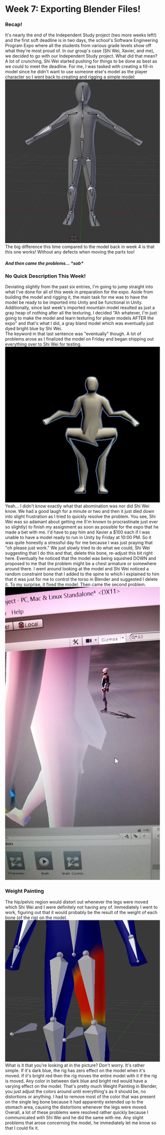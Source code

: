 <h1>Week 7: Exporting Blender Files!</h1>

<h3>Recap!</h3>
It's nearly the end of the Independent Study project (two more weeks left!) and the first soft deadline is in two days, the school's Software Engineering Program Expo where all the students from various grade levels show off what they're most proud of. In our group's case (Shi Wei, Xavier, and me), we decided to go with our Independent Study project. What did that mean? A lot of crunching, Shi Wei started pushing for things to be done as best as we could to meet the deadline. For me, I was tasked with creating a fill-in model since he didn't want to use someone else's model as the player character so I went back to creating and rigging a simple model:
<img src="Images/newmodel.JPG">
<br>
The big difference this time compared to the model back in week 4 is that this one works! Without any defects when moving the parts too!
<h5>And then came the problems... *sob*</h5>

<h3>No Quick Description This Week!</h3>
Deviating slightly from the past six entries, I'm going to jump straight into what I've done for all of this week in preparation for the expo. Aside from building the model and rigging it, the main task for me was to have the model be ready to be imported into Unity and be functional in Unity. Additionally, since last week's imported mountain model resulted as just a gray heap of nothing after all the texturing, I decided "Ah whatever, I'm just going to make the model and learn texturing for player models AFTER the expo" and that's what I did, a gray bland model which was eventually just dyed bright blue by Shi Wei.
<br>
The keyword in that last sentence was "eventually" though. A lot of problems arose as I finalized the model on Friday and began shipping out everything over to Shi Wei for testing.
<img src="Images/distortion3.png">
<br>
Yeah... I didn't know exactly what that abomination was nor did Shi Wei know. We had a good laugh for a minute or two and then it just died down into slight frustration as I tried to quickly resolve the problem. You see, Shi Wei was so adamant about getting me (I'm known to procrastinate just ever so slightly) to finish my assignment as soon as possible for the expo that he made a bet with me. I'd have to pay him and Xavier a $100 each if I was unable to have a model ready to run in Unity by Friday at 10:00 PM. So it was quite honestly a stressful day for me because I was just praying that "oh please just work." We just slowly tried to do what we could, Shi Wei suggesting that I do this and that, delete this bone, re-adjust this bit right here. Eventually he noticed that the model was being squished DOWN and proposed to me that the problem might be a chest armature or somewhere around there. I went around looking at the model and Shi Wei noticed a random constraint bone that I added to the spine to which I explained to him that it was just for me to control the torso in Blender and suggested I delete it. To my surprise, it fixed the model. Then came the second problem.

<img src="Images/distortion.jpg">
<br>
<h3>Weight Painting</h3>
The hip/pelvic region would distort out whenever the legs were moved which Shi Wei and I were definitely not having any of. Immediately I went to work, figuring out that it would probably be the result of the weight of each bone (of the rig) on the model. 
<img src="Images/weight1.JPG">
<br>
What is it that you're looking at in the picture? Don't worry. It's rather simple. If it's dark blue, the rig has zero effect on the model when it's moved. If it's bright red then the rig moves the entire model with it if the rig is moved. Any color in between dark blue and bright red would have a varying effect on the model. That's pretty much Weight Painting in Blender, you just adjust the colors around until everything's as it should be, no distortions or anything. I had to remove most of the color that was present on the single leg bone because it had apparently extended up to the stomach area, causing the distortions whenever the legs were moved.
Overall, a lot of these problems were resolved rather quickly because I communicated with Shi Wei and he did the same with me. Any slight problems that arose concerning the model, he immediately let me know so that I could fix it.

